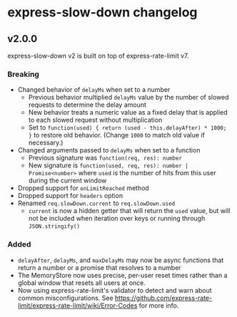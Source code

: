 # express-slow-down changelog

## v2.0.0

express-slow-down v2 is built on top of express-rate-limit v7.

### Breaking

* Changed behavior of `delayMs` when set to a number
  * Previous behavior multiplied `delayMs` value by the number of slowed requests to determine the delay amount
  * New behavior treats a numeric value as a fixed delay that is applied to each slowed request without multiplication
  * Set to `function(used) { return (used - this.delayAfter) * 1000; }` to restore old behavior. (Change `1000` to match old value if necessary.)
* Changed arguments passed to `delayMs` when set to a function
  * Previous signature was `function(req, res): number`
  * New signature is `function(used, req, res): number | Promise<number>` where `used` is the number of hits from this user during the current window
* Dropped support for `onLimitReached` method
* Dropped support for `headers` option
* Renamed `req.slowDown.current` to `req.slowDown.used`
    * `current` is now a hidden getter that will return the `used` value, but will not be included when iteration over keys or running through `JSON.stringify()`

### Added

* `delayAfter`, `delayMs`, and `maxDelayMs` may now be async functions that return a number or a promise that resolves to a number
* The MemoryStore now uses precise, per-user reset times rather than a global window that resets all users at once.
* Now using express-rate-limit's validator to detect and warn about common misconfigurations. See https://github.com/express-rate-limit/express-rate-limit/wiki/Error-Codes for more info.
